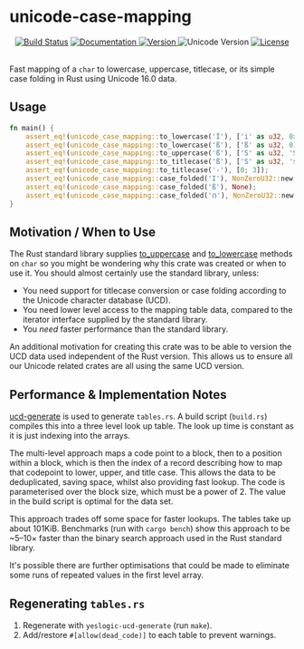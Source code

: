unicode-case-mapping
====================

<div align="center">
  <a href="https://github.com/yeslogic/unicode-case-mapping/actions/workflows/ci.yml">
    <img src="https://github.com/yeslogic/unicode-case-mapping/actions/workflows/ci.yml/badge.svg" alt="Build Status"></a>
  <a href="https://docs.rs/unicode-case-mapping">
    <img src="https://docs.rs/unicode-case-mapping/badge.svg" alt="Documentation">
  </a>
  <a href="https://crates.io/crates/unicode-case-mapping">
    <img src="https://img.shields.io/crates/v/unicode-case-mapping.svg" alt="Version">
  </a>
  <img src="https://img.shields.io/badge/unicode-16.0-informational" alt="Unicode Version">
  <a href="https://github.com/yeslogic/unicode-case-mapping/blob/master/LICENSE">
    <img src="https://img.shields.io/crates/l/unicode-case-mapping.svg" alt="License">
  </a>
</div>

<br>

Fast mapping of a `char` to lowercase, uppercase, titlecase, or its simple case folding
in Rust using Unicode 16.0 data.

Usage
-----

```rust
fn main() {
    assert_eq!(unicode_case_mapping::to_lowercase('İ'), ['i' as u32, 0x0307]);
    assert_eq!(unicode_case_mapping::to_lowercase('ß'), ['ß' as u32, 0]);
    assert_eq!(unicode_case_mapping::to_uppercase('ß'), ['S' as u32, 'S' as u32, 0]);
    assert_eq!(unicode_case_mapping::to_titlecase('ß'), ['S' as u32, 's' as u32, 0]);
    assert_eq!(unicode_case_mapping::to_titlecase('-'), [0; 3]);
    assert_eq!(unicode_case_mapping::case_folded('I'), NonZeroU32::new('i' as u32));
    assert_eq!(unicode_case_mapping::case_folded('ß'), None);
    assert_eq!(unicode_case_mapping::case_folded('ẞ'), NonZeroU32::new('ß' as u32));
}
```

Motivation / When to Use
------------------------

The Rust standard library supplies [to_uppercase] and [to_lowercase] methods on
`char` so you might be wondering why this crate was created or when to use it.
You should almost certainly use the standard library, unless:

* You need support for titlecase conversion or case folding according to the
  Unicode character database (UCD).
* You need lower level access to the mapping table data, compared to the iterator
  interface supplied by the standard library.
* You _need_ faster performance than the standard library.

An additional motivation for creating this crate was to be able to version the
UCD data used independent of the Rust version. This allows us to ensure all
our Unicode related crates are all using the same UCD version.

Performance & Implementation Notes
----------------------------------

[ucd-generate] is used to generate `tables.rs`. A build script (`build.rs`)
compiles this into a three level look up table. The look up time is constant as
it is just indexing into the arrays.

The multi-level approach maps a code point to a block, then to a position
within a block, which is then the index of a record describing how to map that
codepoint to lower, upper, and title case. This allows the data to be
deduplicated, saving space, whilst also providing fast lookup. The code is
parameterised over the block size, which must be a power of 2. The value in the
build script is optimal for the data set.

This approach trades off some space for faster lookups. The tables take up
about 101KiB. Benchmarks (run with `cargo bench`) show this approach to be
~5–10× faster than the binary search approach used in the Rust standard
library.

It's possible there are further optimisations that could be made to eliminate
some runs of repeated values in the first level array.

Regenerating `tables.rs`
------------------------

1. Regenerate with `yeslogic-ucd-generate` (run `make`).
2. Add/restore `#[allow(dead_code)]` to each table to prevent warnings.

[ucd-generate]: https://github.com/yeslogic/ucd-generate
[to_uppercase]: https://doc.rust-lang.org/std/primitive.char.html#method.to_uppercase
[to_lowercase]: https://doc.rust-lang.org/std/primitive.char.html#method.to_lowercase
